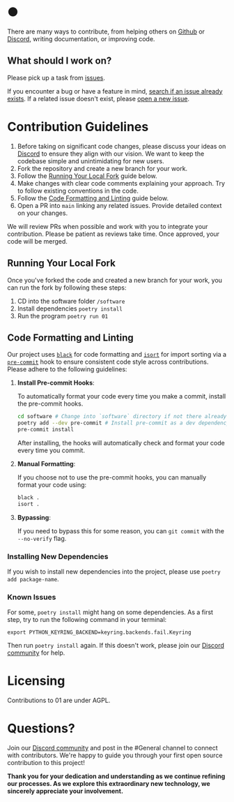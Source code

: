 # ●

There are many ways to contribute, from helping others on [Github](https://github.com/KillianLucas/01/issues) or [Discord](https://discord.gg/Hvz9Axh84z), writing documentation, or improving code.

## What should I work on?

Please pick up a task from [issues](https://github.com/KillianLucas/01/issues).

If you encounter a bug or have a feature in mind, [search if an issue already exists](https://docs.github.com/en/github/searching-for-information-on-github/searching-on-github/searching-issues-and-pull-requests#search-by-the-title-body-or-comments). If a related issue doesn't exist, please [open a new issue](https://github.com/KillianLucas/01/issues/new/choose).

# Contribution Guidelines

1. Before taking on significant code changes, please discuss your ideas on [Discord](https://discord.gg/Hvz9Axh84z) to ensure they align with our vision. We want to keep the codebase simple and unintimidating for new users.
2. Fork the repository and create a new branch for your work.
3. Follow the [Running Your Local Fork](https://github.com/KillianLucas/01/blob/main/CONTRIBUTING.md#running-your-local-fork) guide below.
4. Make changes with clear code comments explaining your approach. Try to follow existing conventions in the code.
5. Follow the [Code Formatting and Linting](https://github.com/KillianLucas/01/blob/main/CONTRIBUTING.md#code-formatting-and-linting) guide below.
6. Open a PR into `main` linking any related issues. Provide detailed context on your changes.

We will review PRs when possible and work with you to integrate your contribution. Please be patient as reviews take time. Once approved, your code will be merged.

## Running Your Local Fork

Once you've forked the code and created a new branch for your work, you can run the fork by following these steps:

1. CD into the software folder `/software`
2. Install dependencies `poetry install`
3. Run the program `poetry run 01`

## Code Formatting and Linting

Our project uses [`black`](https://black.readthedocs.io/en/stable/index.html) for code formatting and [`isort`](https://pypi.org/project/isort/) for import sorting via a [`pre-commit`](https://pre-commit.com/) hook to ensure consistent code style across contributions. Please adhere to the following guidelines:

1. **Install Pre-commit Hooks**:

   To automatically format your code every time you make a commit, install the pre-commit hooks.

   ```bash
   cd software # Change into `software` directory if not there already.
   poetry add --dev pre-commit # Install pre-commit as a dev dependency
   pre-commit install
   ```

   After installing, the hooks will automatically check and format your code every time you commit.

2. **Manual Formatting**:

   If you choose not to use the pre-commit hooks, you can manually format your code using:

   ```bash
   black .
   isort .
   ```

3. **Bypassing**:

   If you need to bypass this for some reason, you can `git commit` with the `--no-verify` flag.

### Installing New Dependencies

If you wish to install new dependencies into the project, please use `poetry add package-name`.

### Known Issues

For some, `poetry install` might hang on some dependencies. As a first step, try to run the following command in your terminal:

`export PYTHON_KEYRING_BACKEND=keyring.backends.fail.Keyring`

Then run `poetry install` again. If this doesn't work, please join our [Discord community](https://discord.gg/Hvz9Axh84z) for help.

# Licensing

Contributions to 01 are under AGPL.

# Questions?

Join our [Discord community](https://discord.gg/Hvz9Axh84z) and post in the #General channel to connect with contributors. We're happy to guide you through your first open source contribution to this project!

**Thank you for your dedication and understanding as we continue refining our processes. As we explore this extraordinary new technology, we sincerely appreciate your involvement.**

